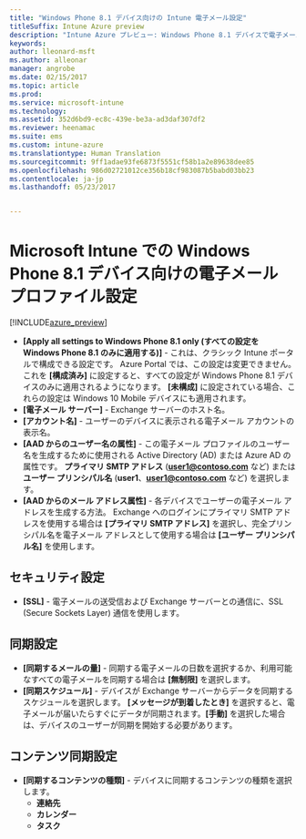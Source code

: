 ```yaml
---
title: "Windows Phone 8.1 デバイス向けの Intune 電子メール設定"
titleSuffix: Intune Azure preview
description: "Intune Azure プレビュー: Windows Phone 8.1 デバイスで電子メール接続を構成するために使用できる Intune 設定について説明します。"
keywords: 
author: lleonard-msft
ms.author: alleonar
manager: angrobe
ms.date: 02/15/2017
ms.topic: article
ms.prod: 
ms.service: microsoft-intune
ms.technology: 
ms.assetid: 352d6bd9-ec8c-439e-be3a-ad3daf307df2
ms.reviewer: heenamac
ms.suite: ems
ms.custom: intune-azure
ms.translationtype: Human Translation
ms.sourcegitcommit: 9ff1adae93fe6873f5551cf58b1a2e89638dee85
ms.openlocfilehash: 986d02721012ce356b18cf983087b5babd03bb23
ms.contentlocale: ja-jp
ms.lasthandoff: 05/23/2017


---
```


# <a name="email-profile-settings-for-windows-phone-81-devices-in-microsoft-intune"></a>Microsoft Intune での Windows Phone 8.1 デバイス向けの電子メール プロファイル設定

[!INCLUDE[azure_preview](./includes/azure_preview.md)]


- **[Apply all settings to Windows Phone 8.1 only (すべての設定を Windows Phone 8.1 のみに適用する)]** - これは、クラシック Intune ポータルで構成できる設定です。 Azure Portal では、この設定は変更できません。 これを **[構成済み]** に設定すると、すべての設定が Windows Phone 8.1 デバイスのみに適用されるようになります。 **[未構成]** に設定されている場合、これらの設定は Windows 10 Mobile デバイスにも適用されます。
- **[電子メール サーバー]** - Exchange サーバーのホスト名。
- **[アカウント名]** - ユーザーのデバイスに表示される電子メール アカウントの表示名。
- **[AAD からのユーザー名の属性]** - この電子メール プロファイルのユーザー名を生成するために使用される Active Directory (AD) または Azure AD の属性です。 **プライマリ SMTP アドレス** (**user1@contoso.com** など) または**ユーザー プリンシパル名** (**user1**、**user1@contoso.com** など) を選択します。
- **[AAD からのメール アドレス属性]** - 各デバイスでユーザーの電子メール アドレスを生成する方法。 Exchange へのログインにプライマリ SMTP アドレスを使用する場合は **[プライマリ SMTP アドレス]** を選択し、完全プリンシパル名を電子メール アドレスとして使用する場合は **[ユーザー プリンシパル名]** を使用します。


## <a name="security-settings"></a>セキュリティ設定

- **[SSL]** - 電子メールの送受信および Exchange サーバーとの通信に、SSL (Secure Sockets Layer) 通信を使用します。



## <a name="synchronization-settings"></a>同期設定

- **[同期するメールの量]** - 同期する電子メールの日数を選択するか、利用可能なすべての電子メールを同期する場合は **[無制限]** を選択します。
- **[同期スケジュール]** - デバイスが Exchange サーバーからデータを同期するスケジュールを選択します。 **[メッセージが到着したとき]** を選択すると、電子メールが届いたらすぐにデータが同期されます。**[手動]** を選択した場合は、デバイスのユーザーが同期を開始する必要があります。

## <a name="content-sync-settings"></a>コンテンツ同期設定

- **[同期するコンテンツの種類]** - デバイスに同期するコンテンツの種類を選択します。
    - **連絡先**
    - **カレンダー**
    - **タスク**

